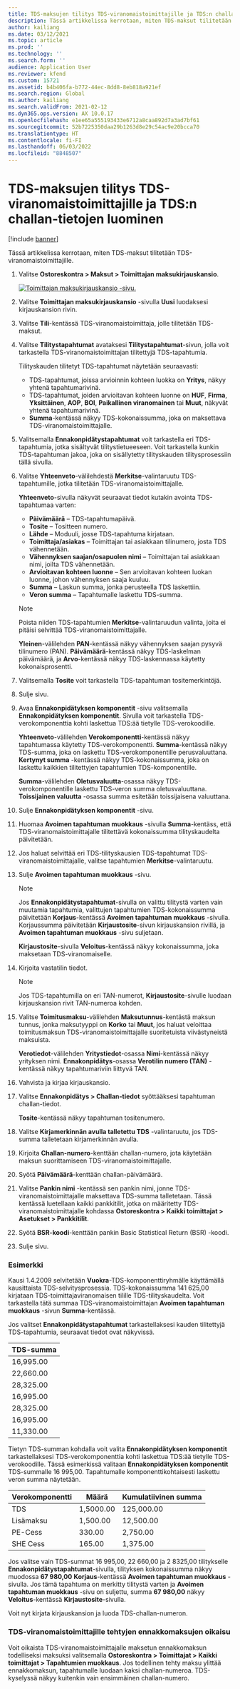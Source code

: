 ```yaml
---
title: TDS-maksujen tilitys TDS-viranomaistoimittajille ja TDS:n challan-tietojen luominen
description: Tässä artikkelissa kerrotaan, miten TDS-maksut tilitetään TDS-viranomaistoimittajille.
author: kailiang
ms.date: 03/12/2021
ms.topic: article
ms.prod: ''
ms.technology: ''
ms.search.form: ''
audience: Application User
ms.reviewer: kfend
ms.custom: 15721
ms.assetid: b4b406fa-b772-44ec-8dd8-8eb818a921ef
ms.search.region: Global
ms.author: kailiang
ms.search.validFrom: 2021-02-12
ms.dyn365.ops.version: AX 10.0.17
ms.openlocfilehash: e1ee65a555193433e6712a8caa892d7a3ad7bf61
ms.sourcegitcommit: 52b7225350daa29b1263d8e29c54ac9e20bcca70
ms.translationtype: HT
ms.contentlocale: fi-FI
ms.lasthandoff: 06/03/2022
ms.locfileid: "8848507"
---
```

# <a name="settle-tds-payments-to-tds-authority-vendors-and-generate-tds-challan"></a>TDS-maksujen tilitys TDS-viranomaistoimittajille ja TDS:n challan-tietojen luominen

[!include [banner](../includes/banner.md)]

Tässä artikkelissa kerrotaan, miten TDS-maksut tilitetään TDS-viranomaistoimittajille.

1. Valitse **Ostoreskontra \> Maksut \> Toimittajan maksukirjauskansio**.

    [![Toimittajan maksukirjauskansio -sivu.](./media/apac-ind-TDS-51.png)](./media/apac-ind-TDS-51.png)

2. Valitse **Toimittajan maksukirjauskansio** -sivulla **Uusi** luodaksesi kirjauskansion rivin.
3. Valitse **Tili**-kentässä TDS-viranomaistoimittaja, jolle tilitetään TDS-maksut.
4. Valitse **Tilitystapahtumat** avataksesi **Tilitystapahtumat**-sivun, jolla voit tarkastella TDS-viranomaistoimittajan tilitettyjä TDS-tapahtumia.

    Tilityskauden tilitetyt TDS-tapahtumat näytetään seuraavasti:

    - TDS-tapahtumat, joissa arvioinnin kohteen luokka on **Yritys**, näkyy yhtenä tapahtumarivinä.
    - TDS-tapahtumat, joiden arvioitavan kohteen luonne on **HUF**, **Firma**, **Yksittäinen**, **AOP**, **BOI**, **Paikallinen viranomainen** tai **Muut**, näkyvät yhtenä tapahtumarivinä.
    - **Summa**-kentässä näkyy TDS-kokonaissumma, joka on maksettava TDS-viranomaistoimittajalle.

5. Valitsemalla **Ennakonpidätystapahtumat** voit tarkastella eri TDS-tapahtumia, jotka sisältyvät tilitystietueeseen. Voit tarkastella kunkin TDS-tapahtuman jakoa, joka on sisällytetty tilityskauden tilitysprosessiin tällä sivulla.
6. Valitse **Yhteenveto**-välilehdestä **Merkitse**-valintaruutu TDS-tapahtumille, jotka tilitetään TDS-viranomaistoimittajalle.

    **Yhteenveto**-sivulla näkyvät seuraavat tiedot kutakin avointa TDS-tapahtumaa varten:

    - **Päivämäärä** – TDS-tapahtumapäivä.
    - **Tosite** – Tositteen numero.
    - **Lähde** – Moduuli, josse TDS-tapahtuma kirjataan.
    - **Toimittaja/asiakas** – Toimittajan tai asiakkaan tilinumero, josta TDS vähennetään.
    - **Vähennyksen saajan/osapuolen nimi** – Toimittajan tai asiakkaan nimi, joilta TDS vähennetään.
    - **Arvioitavan kohteen luonne** – Sen arvioitavan kohteen luokan luonne, johon vähennyksen saaja kuuluu.
    - **Summa** – Laskun summa, jonka perusteella TDS laskettiin.
    - **Veron summa** – Tapahtumalle laskettu TDS-summa.

    > [!NOTE]
    > Poista niiden TDS-tapahtumien **Merkitse**-valintaruudun valinta, joita ei pitäisi selvittää TDS-viranomaistoimittajalle.

    **Yleinen**-välilehden **PAN**-kentässä näkyy vähennyksen saajan pysyvä tilinumero (PAN). **Päivämäärä**-kentässä näkyy TDS-laskelman päivämäärä, ja **Arvo**-kentässä näkyy TDS-laskennassa käytetty kokonaisprosentti.

7. Valitsemalla **Tosite** voit tarkastella TDS-tapahtuman tositemerkintöjä.
8. Sulje sivu.
10. Avaa **Ennakonpidätyksen komponentit** -sivu valitsemalla **Ennakonpidätyksen komponentit**. Sivulla voit tarkastella TDS-verokomponenttia kohti laskettua TDS:ää tietylle TDS-verokoodille.

    **Yhteenveto**-välilehden **Verokomponentti**-kentässä näkyy tapahtumassa käytetty TDS-verokomponentti. **Summa**-kentässä näkyy TDS-summa, joka on laskettu TDS-verokomponentille perusvaluuttana. **Kertynyt summa** -kentässä näkyy TDS-kokonaissumma, joka on laskettu kaikkien tilitettyjen tapahtumien TDS-komponentille.

    **Summa**-välilehden **Oletusvaluutta**-osassa näkyy TDS-verokomponentille laskettu TDS-veron summa oletusvaluuttana. **Toissijainen valuutta** -osassa summa esitetään toissijaisena valuuttana.

11. Sulje **Ennakonpidätyksen komponentit** -sivu.
12. Huomaa **Avoimen tapahtuman muokkaus** -sivulla **Summa**-kentäss, että TDS-viranomaistoimittajalle tilitettävä kokonaissumma tilityskaudelta päivitetään.
13. Jos haluat selvittää eri TDS-tilityskausien TDS-tapahtumat TDS-viranomaistoimittajalle, valitse tapahtumien **Merkitse**-valintaruutu.
14. Sulje **Avoimen tapahtuman muokkaus** -sivu.

    > [!NOTE]
    > Jos **Ennakonpidätystapahtumat**-sivulla on valittu tilitystä varten vain muutamia tapahtumia, valittujen tapahtumien TDS-kokonaissumma päivitetään **Korjaus**-kentässä **Avoimen tapahtuman muokkaus** -sivulla. Korjaussumma päivitetään **Kirjaustosite**-sivun kirjauskansion rivillä, ja **Avoimen tapahtuman muokkaus** -sivu suljetaan.

    **Kirjaustosite**-sivulla **Veloitus**-kentässä näkyy kokonaissumma, joka maksetaan TDS-viranomaiselle.

15. Kirjoita vastatilin tiedot.

    > [!NOTE]
    > Jos TDS-tapahtumilla on eri TAN-numerot, **Kirjaustosite**-sivulle luodaan kirjauskansion rivit TAN-numeroa kohden.

16. Valitse **Toimitusmaksu**-välilehden **Maksutunnus**-kentästä maksun tunnus, jonka maksutyyppi on **Korko** tai **Muut**, jos haluat veloittaa toimitusmaksun TDS-viranomaistoimittajalle suoritetuista viivästyneistä maksuista.

    **Verotiedot**-välilehden **Yritystiedot**-osassa **Nimi**-kentässä näkyy yrityksen nimi. **Ennakonpidätys**-osassa **Verotilin numero (TAN)** -kentässä näkyy tapahtumariviin liittyvä TAN.

17. Vahvista ja kirjaa kirjauskansio.
18. Valitse **Ennakonpidätys \> Challan-tiedot** syöttääksesi tapahtuman challan-tiedot.

    **Tosite**-kentässä näkyy tapahtuman tositenumero.
    
19. Valitse **Kirjamerkinnän avulla talletettu TDS** -valintaruutu, jos TDS-summa talletetaan kirjamerkinnän avulla.
20. Kirjoita **Challan-numero**-kenttään challan-numero, jota käytetään maksun suorittamiseen TDS-viranomaistoimittajalle.
21. Syötä **Päivämäärä**-kenttään challan-päivämäärä.
22. Valitse **Pankin nimi** -kentässä sen pankin nimi, jonne TDS-viranomaistoimittajalle maksettava TDS-summa talletetaan. Tässä kentässä luetellaan kaikki pankkitilit, jotka on määritetty TDS-viranomaistoimittajalle kohdassa **Ostoreskontra \> Kaikki toimittajat \> Asetukset \> Pankkitilit**.
23. Syötä **BSR-koodi**-kenttään pankin Basic Statistical Return (BSR) -koodi.
24. Sulje sivu.

### <a name="example"></a>Esimerkki

Kausi 1.4.2009 selvitetään **Vuokra**-TDS-komponenttiryhmälle käyttämällä kausittaista TDS-selvitysprosessia. TDS-kokonaissumma 141 625,00 kirjataan TDS-toimittajaviranomaisen tilille TDS-tilityskaudelta. Voit tarkastella tätä summaa TDS-viranomaistoimittajan **Avoimen tapahtuman muokkaus** -sivun **Summa**-kentässä.

Jos valitset **Ennakonpidätystapahtumat** tarkastellaksesi kauden tilitettyjä TDS-tapahtumia, seuraavat tiedot ovat näkyvissä.

| TDS-summa |
|------------|
| 16,995.00  |
| 22,660.00  |
| 28,325.00  |
| 16,995.00  |
| 28,325.00  |
| 16,995.00  |
| 11,330.00  |

Tietyn TDS-summan kohdalla voit valita **Ennakonpidätyksen komponentit** tarkastellaksesi TDS-verokomponenttia kohti laskettua TDS:ää tietylle TDS-verokoodille. Tässä esimerkissä valitaan **Ennakonpidätyksen komponentit** TDS-summalle 16 995,00. Tapahtumalle komponenttikohtaisesti laskettu veron summa näytetään.

| Verokomponentti | Määrä    | Kumulatiivinen summa |
|---------------|-----------|--------------------|
| TDS           | 1,5000.00 | 125,000.00         |
| Lisämaksu     | 1,500.00  | 12,500.00          |
| PE-Cess       | 330.00    | 2,750.00           |
| SHE Cess      | 165.00    | 1,375.00           |

Jos valitse vain TDS-summat 16 995,00, 22 660,00 ja 2 8325,00 tilitykselle **Ennakonpidätystapahtumat**-sivulla, tilityksen kokonaissumma näkyy muodossa **67 980,00** **Korjaus**-kentässä **Avoimen tapahtuman muokkaus** -sivulla. Jos tämä tapahtuma on merkitty tilitystä varten ja **Avoimen tapahtuman muokkaus** -sivu on suljettu, summa **67 980,00** näkyy **Veloitus**-kentässä **Kirjaustosite**-sivulla.

Voit nyt kirjata kirjauskansion ja luoda TDS-challan-numeron.

### <a name="adjustment-of-advance-payments-that-are-made-to-tds-authority-vendors"></a>TDS-viranomaistoimittajille tehtyjen ennakkomaksujen oikaisu

Voit oikaista TDS-viranomaistoimittajalle maksetun ennakkomaksun todelliseksi maksuksi valitsemalla **Ostoreskontra \> Toimittajat \> Kaikki toimittajat \> Tapahtumien muokkaus**. Jos todellinen tehty maksu ylittää ennakkomaksun, tapahtumalle luodaan kaksi challan-numeroa. TDS-kyselyssä näkyy kuitenkin vain ensimmäinen challan-numero.
